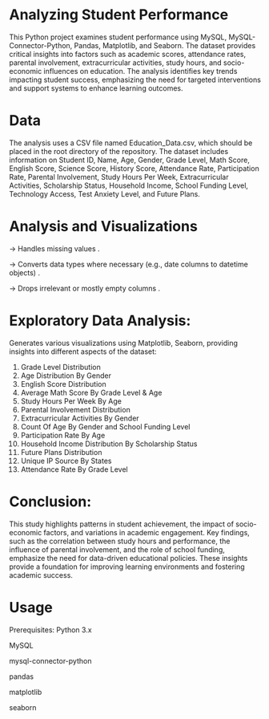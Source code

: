 # Analyzing Student Performance
This Python project examines student performance using MySQL, MySQL-Connector-Python, Pandas, Matplotlib, and Seaborn. The dataset provides critical insights into factors such as academic scores, attendance rates, parental involvement, extracurricular activities, study hours, and socio-economic influences on education. The analysis identifies key trends impacting student success, emphasizing the need for targeted interventions and support systems to enhance learning outcomes.

# Data
The analysis uses a CSV file named Education_Data.csv, which should be placed in the root directory of the repository. The dataset includes information on Student ID, Name, Age, Gender, Grade Level, Math Score, English Score, Science Score, History Score, Attendance Rate, Participation Rate, Parental Involvement, Study Hours Per Week, Extracurricular Activities, Scholarship Status, Household Income, School Funding Level, Technology Access, Test Anxiety Level, and Future Plans.

# Analysis and Visualizations
 -> Handles missing values .
 
 -> Converts data types where necessary (e.g., date columns to datetime objects) .
 
 -> Drops irrelevant or mostly empty columns .

 # Exploratory Data Analysis:
 Generates various visualizations using Matplotlib, Seaborn, providing insights into different aspects of the dataset:
 1. Grade Level Distribution
 2. Age Distribution By Gender
 3. English Score Distribution
 4. Average Math Score By Grade Level & Age
 5. Study Hours Per Week By Age
 6. Parental Involvement Distribution
 7. Extracurricular Activities By Gender
 8. Count Of Age By Gender and School Funding Level
 9. Participation Rate By Age
 10. Household Income Distribution By Scholarship Status
 11. Future Plans Distribution
 12. Unique IP Source By States
 13. Attendance Rate By Grade Level

# Conclusion:
 This study highlights patterns in student achievement, the impact of socio-economic factors, and variations in academic engagement. Key findings, such as the correlation between study hours and performance, the influence of parental involvement, and the role of school funding, emphasize the need for data-driven educational policies. These insights provide a foundation for improving learning environments and fostering academic success.

# Usage
  Prerequisites:
   Python 3.x

   MySQL 

   mysql-connector-python
   
   pandas
   
   matplotlib
   
   seaborn
 
